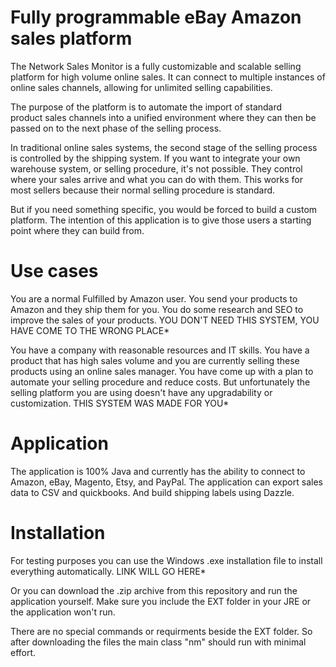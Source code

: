 # Fully programmable eBay Amazon sales platform
The Network Sales Monitor is a fully customizable and scalable selling platform for high volume online sales. It can connect to multiple instances of online sales channels, allowing for unlimited selling capabilities. 

The purpose of the platform is to automate the import of standard product sales channels into a unified environment where they can then be passed on to the next phase of the selling process. 

In traditional online sales systems, the second stage of the selling process is controlled by the shipping system. If you want to integrate your own warehouse system, or selling procedure, it's not possible. They control where your sales arrive and what you can do with them. This works for most sellers because their normal selling procedure is standard. 

But if you need something specific, you would be forced to build a custom platform. The intention of this application is to give those users a starting point where they can build from.

# Use cases
You are a normal Fulfilled by Amazon user. You send your products to Amazon and they ship them for you. You do some research and SEO to improve the sales of your products. YOU DON'T NEED THIS SYSTEM, YOU HAVE COME TO THE WRONG PLACE*

You have a company with reasonable resources and IT skills. You have a product that has high sales volume and you are currently selling these products using an online sales manager. You have come up with a plan to automate your selling procedure and reduce costs. But unfortunately the selling platform you are using doesn't have any upgradability or customization. THIS SYSTEM WAS MADE FOR YOU*

# Application
The application is 100% Java and currently has the ability to connect to Amazon, eBay, Magento, Etsy, and PayPal. The application can export sales data to CSV and quickbooks. And build shipping labels using Dazzle. 

# Installation
For testing purposes you can use the Windows .exe installation file to install everything automatically. 
LINK WILL GO HERE*

Or you can download the .zip archive from this repository and run the application yourself. Make sure you include the EXT folder in your JRE or the application won't run.

There are no special commands or requirments beside the EXT folder. So after downloading the files the main class "nm" should run with minimal effort. 






